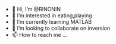 - 👋 Hi, I’m @RINONIN
- 👀 I’m interested in eating,playing
- 🌱 I’m currently learning MATLAB
- 💞️ I’m looking to collaborate on inversion
- 📫 How to reach me ...

<!---
RINONIN/RINONIN is a ✨ special ✨ repository because its `README.md` (this file) appears on your GitHub profile.
You can click the Preview link to take a look at your changes.
--->
